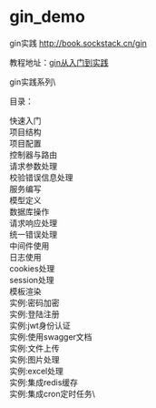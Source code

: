 # gin_demo
gin实践 http://book.sockstack.cn/gin

教程地址：[gin从入门到实践](https://www.kancloud.cn/lhj0702/sockstack_gin)

gin实践系列\

目录：

快速入门\
项目结构\
项目配置\
控制器与路由\
请求参数处理\
校验错误信息处理\
服务编写\
模型定义\
数据库操作\
请求响应处理\
统一错误处理\
中间件使用\
日志使用\
cookies处理\
session处理\
模板渲染\
实例:密码加密\
实例:登陆注册\
实例:jwt身份认证\
实例:使用swagger文档\
实例:文件上传\
实例:图片处理\
实例:excel处理\
实例:集成redis缓存\
实例:集成cron定时任务\
